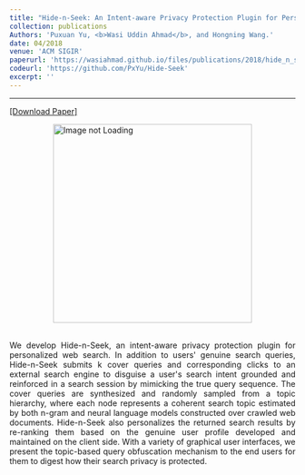 ```yaml
---
title: "Hide-n-Seek: An Intent-aware Privacy Protection Plugin for Personalized Web Search"
collection: publications
Authors: 'Puxuan Yu, <b>Wasi Uddin Ahmad</b>, and Hongning Wang.'
date: 04/2018
venue: 'ACM SIGIR'
paperurl: 'https://wasiahmad.github.io/files/publications/2018/hide_n_seek.pdf'
codeurl: 'https://github.com/PxYu/Hide-Seek'
excerpt: ''
---
```

---
<a href='https://wasiahmad.github.io/files/publications/2018/hide_n_seek.pdf' target="_blank">[Download Paper]</a>

<div style='display: flex; justify-content: center;'>
<img src='https://wasiahmad.github.io/files/publications/2018/HIDEnSEEK-2.png' alt='Image not Loading' style='height:350px;' 
align='middle'></div><br>

<p align="justify">
We develop Hide-n-Seek, an intent-aware privacy protection plugin for personalized web search. In addition to users' genuine 
search queries, Hide-n-Seek submits k cover queries and corresponding clicks to an external search engine to disguise a user's
search intent grounded and reinforced in a search session by mimicking the true query sequence. The cover queries are 
synthesized and randomly sampled from a topic hierarchy, where each node represents a coherent search topic estimated by 
both n-gram and neural language models constructed over crawled web documents. Hide-n-Seek also personalizes the returned 
search results by re-ranking them based on the genuine user profile developed and maintained on the client side. With a 
variety of graphical user interfaces, we present the topic-based query obfuscation mechanism to the end users for them to 
digest how their search privacy is protected.
</p>

